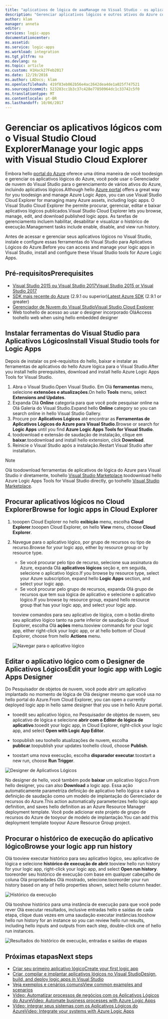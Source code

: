 ```yaml
---
title: "aplicativos de lógica de aaaManage no Visual Studio - os aplicativos lógicos do Azure | Microsoft Docs"
description: "Gerenciar aplicativos lógicos e outros ativos do Azure com o Visual Studio Cloud Explorer"
author: klam
manager: anneta
editor: 
services: logic-apps
documentationcenter: 
ms.assetid: 
ms.service: logic-apps
ms.workload: integration
ms.tgt_pltfrm: na
ms.devlang: na
ms.topic: article
ms.custom: H1Hack27Feb2017
ms.date: 12/19/2016
ms.author: LADocs; klam
ms.openlocfilehash: 419f83eb062b56e4ac2642dea4de1a025f747521
ms.sourcegitcommit: 523283cc1b3c37c428e77850964dc1c33742c5f0
ms.translationtype: MT
ms.contentlocale: pt-BR
ms.lasthandoff: 10/06/2017
---
```

# <a name="manage-your-logic-apps-with-visual-studio-cloud-explorer"></a><span data-ttu-id="0f0ba-103">Gerenciar os aplicativos lógicos com o Visual Studio Cloud Explorer</span><span class="sxs-lookup"><span data-stu-id="0f0ba-103">Manage your logic apps with Visual Studio Cloud Explorer</span></span>

<span data-ttu-id="0f0ba-104">Embora hello [portal do Azure](https://portal.azure.com/) oferece uma ótima maneira de você toodesign e gerenciar os aplicativos lógicos do Azure, você pode usar o Gerenciador de nuvem do Visual Studio para o gerenciamento de vários ativos do Azure, incluindo aplicativos lógicos.</span><span class="sxs-lookup"><span data-stu-id="0f0ba-104">Although hello [Azure portal](https://portal.azure.com/) offers a great way for you toodesign and manage Azure Logic Apps, you can use Visual Studio Cloud Explorer for managing many Azure assets, including logic apps.</span></span> <span data-ttu-id="0f0ba-105">O Visual Studio Cloud Explorer lhe permite procurar, gerenciar, editar e baixar aplicativos lógicos publicados.</span><span class="sxs-lookup"><span data-stu-id="0f0ba-105">Visual Studio Cloud Explorer lets you browse, manage, edit, and download published logic apps.</span></span> <span data-ttu-id="0f0ba-106">As tarefas de gerenciamento incluem habilitar, desabilitar e visualizar o histórico de execução.</span><span class="sxs-lookup"><span data-stu-id="0f0ba-106">Management tasks include enable, disable, and view run history.</span></span> 

<span data-ttu-id="0f0ba-107">Antes de acessar e gerenciar seus aplicativos lógicos no Visual Studio, instale e configure essas ferramentas do Visual Studio para Aplicativos Lógicos do Azure.</span><span class="sxs-lookup"><span data-stu-id="0f0ba-107">Before you can access and manage your logic apps in Visual Studio, install and configure these Visual Studio tools for Azure Logic Apps.</span></span> 

## <a name="prerequisites"></a><span data-ttu-id="0f0ba-108">Pré-requisitos</span><span class="sxs-lookup"><span data-stu-id="0f0ba-108">Prerequisites</span></span>

* [<span data-ttu-id="0f0ba-109">Visual Studio 2015 ou Visual Studio 2017</span><span class="sxs-lookup"><span data-stu-id="0f0ba-109">Visual Studio 2015 or Visual Studio 2017</span></span>](https://www.visualstudio.com/downloads/download-visual-studio-vs.aspx)
* <span data-ttu-id="0f0ba-110">[SDK mais recente do Azure](https://azure.microsoft.com/downloads/) (2.9.1 ou superior)</span><span class="sxs-lookup"><span data-stu-id="0f0ba-110">[Latest Azure SDK](https://azure.microsoft.com/downloads/) (2.9.1 or greater)</span></span>
* [<span data-ttu-id="0f0ba-111">Gerenciador de Nuvem do Visual Studio</span><span class="sxs-lookup"><span data-stu-id="0f0ba-111">Visual Studio Cloud Explorer</span></span>](https://marketplace.visualstudio.com/items?itemName=MicrosoftCloudExplorer.CloudExplorerforVisualStudio2015)
* <span data-ttu-id="0f0ba-112">Web toohello de acesso ao usar o designer incorporado Olá</span><span class="sxs-lookup"><span data-stu-id="0f0ba-112">Access toohello web when using hello embedded designer</span></span>

## <a name="install-visual-studio-tools-for-logic-apps"></a><span data-ttu-id="0f0ba-113">Instalar ferramentas do Visual Studio para Aplicativos Lógicos</span><span class="sxs-lookup"><span data-stu-id="0f0ba-113">Install Visual Studio tools for Logic Apps</span></span>

<span data-ttu-id="0f0ba-114">Depois de instalar os pré-requisitos do hello, baixar e instalar as ferramentas de aplicativos do hello Azure lógica para o Visual Studio.</span><span class="sxs-lookup"><span data-stu-id="0f0ba-114">After you install hello prerequisites, download and install hello Azure Logic Apps Tools for Visual Studio.</span></span>

1. <span data-ttu-id="0f0ba-115">Abra o Visual Studio.</span><span class="sxs-lookup"><span data-stu-id="0f0ba-115">Open Visual Studio.</span></span> <span data-ttu-id="0f0ba-116">Em Olá **ferramentas** menu, selecione **extensões e atualizações**.</span><span class="sxs-lookup"><span data-stu-id="0f0ba-116">On hello **Tools** menu, select **Extensions and Updates**.</span></span>
2. <span data-ttu-id="0f0ba-117">Expanda Olá **Online** categoria para que você pode pesquisar online na Olá Galeria do Visual Studio.</span><span class="sxs-lookup"><span data-stu-id="0f0ba-117">Expand hello **Online** category so you can search online in hello Visual Studio Gallery.</span></span>
3. <span data-ttu-id="0f0ba-118">Procure por **Aplicativos Lógicos** até encontrar as **Ferramentas de Aplicativos Lógicos do Azure para Visual Studio**.</span><span class="sxs-lookup"><span data-stu-id="0f0ba-118">Browse or search for **Logic Apps** until you find **Azure Logic Apps Tools for Visual Studio**.</span></span>
4. <span data-ttu-id="0f0ba-119">toodownload e extensão de saudação de instalação, clique em **baixar**.</span><span class="sxs-lookup"><span data-stu-id="0f0ba-119">toodownload and install hello extension, click **Download**.</span></span>
5. <span data-ttu-id="0f0ba-120">Reinicie o Visual Studio após a instalação.</span><span class="sxs-lookup"><span data-stu-id="0f0ba-120">Restart Visual Studio after installation.</span></span>

> [!NOTE]
> <span data-ttu-id="0f0ba-121">Olá toodownload ferramentas de aplicativos de lógica do Azure para Visual Studio ir diretamente, toohello [Visual Studio Marketplace](https://visualstudiogallery.msdn.microsoft.com/e25ad307-46cf-412e-8ba5-5b555d53d2d9).</span><span class="sxs-lookup"><span data-stu-id="0f0ba-121">toodownload hello Azure Logic Apps Tools for Visual Studio directly, go toohello [Visual Studio Marketplace](https://visualstudiogallery.msdn.microsoft.com/e25ad307-46cf-412e-8ba5-5b555d53d2d9).</span></span>

## <a name="browse-for-logic-apps-in-cloud-explorer"></a><span data-ttu-id="0f0ba-122">Procurar aplicativos lógicos no Cloud Explorer</span><span class="sxs-lookup"><span data-stu-id="0f0ba-122">Browse for logic apps in Cloud Explorer</span></span>

1.  <span data-ttu-id="0f0ba-123">tooopen Cloud Explorer no hello **exibição** menu, escolha **Cloud Explorer**.</span><span class="sxs-lookup"><span data-stu-id="0f0ba-123">tooopen Cloud Explorer, on hello **View** menu, choose **Cloud Explorer**.</span></span>
2.  <span data-ttu-id="0f0ba-124">Navegue para o aplicativo lógico, por grupo de recursos ou tipo de recurso.</span><span class="sxs-lookup"><span data-stu-id="0f0ba-124">Browse for your logic app, either by resource group or by resource type.</span></span> 

    * <span data-ttu-id="0f0ba-125">Se você procurar pelo tipo de recurso, selecione sua assinatura do Azure, expanda Olá **aplicativos lógicos** seção e, em seguida, selecione o aplicativo lógico.</span><span class="sxs-lookup"><span data-stu-id="0f0ba-125">If you browse by resource type, select your Azure subscription, expand hello **Logic Apps** section, and select your logic app.</span></span> 
    * <span data-ttu-id="0f0ba-126">Se você procurar pelo grupo de recursos, expanda Olá grupo de recursos que tem sua lógica de aplicativo e selecione o aplicativo lógico.</span><span class="sxs-lookup"><span data-stu-id="0f0ba-126">If you browse by resource group, expand hello resource group that has your logic app, and select your logic app.</span></span>

    <span data-ttu-id="0f0ba-127">tooview comandos para seu aplicativo de lógica, com o botão direito seu aplicativo lógico tanto na parte inferior de saudação do Cloud Explorer, escolha Olá **ações** menu.</span><span class="sxs-lookup"><span data-stu-id="0f0ba-127">tooview commands for your logic app, either right-click your logic app, or at hello bottom of Cloud Explorer, choose from hello **Actions** menu.</span></span>

    ![Navegar para o aplicativo lógico](./media/logic-apps-manage-from-vs/browse.png)

## <a name="edit-your-logic-app-with-logic-apps-designer"></a><span data-ttu-id="0f0ba-129">Editar o aplicativo lógico com o Designer de Aplicativos Lógicos</span><span class="sxs-lookup"><span data-stu-id="0f0ba-129">Edit your logic app with Logic Apps Designer</span></span>

<span data-ttu-id="0f0ba-130">Do Pesquisador de objetos de nuvem, você pode abrir um aplicativo implantado no momento de lógica de Olá designer mesmo que você usa no hello portal do Azure.</span><span class="sxs-lookup"><span data-stu-id="0f0ba-130">From Cloud Explorer, you can open a currently deployed logic app in hello same designer that you use in hello Azure portal.</span></span> 

* <span data-ttu-id="0f0ba-131">tooedit seu aplicativo lógico, no Pesquisador de objetos de nuvem, seu aplicativo de lógica e selecione **abrir com o Editor de lógica de aplicativo**.</span><span class="sxs-lookup"><span data-stu-id="0f0ba-131">tooedit your logic app, in Cloud Explorer, right-click your logic app, and select **Open with Logic App Editor**.</span></span> 

* <span data-ttu-id="0f0ba-132">toopublish seu toohello atualizações de nuvem, escolha **publicar**.</span><span class="sxs-lookup"><span data-stu-id="0f0ba-132">toopublish your updates toohello cloud, choose **Publish**.</span></span> 

* <span data-ttu-id="0f0ba-133">toostart uma nova execução, escolha **disparador executar**.</span><span class="sxs-lookup"><span data-stu-id="0f0ba-133">toostart a new run, choose **Run Trigger**.</span></span>

![Designer de Aplicativos Lógicos](./media/logic-apps-manage-from-vs/designer.png)

<span data-ttu-id="0f0ba-135">No designer de hello, você também pode **baixar** um aplicativo lógico.</span><span class="sxs-lookup"><span data-stu-id="0f0ba-135">From hello designer, you can also **Download** a logic app.</span></span> <span data-ttu-id="0f0ba-136">Essa ação automaticamente parametriza definição de aplicativo hello lógica e salva a definição de saudação como um modelo de implantação do Gerenciador de recursos do Azure.</span><span class="sxs-lookup"><span data-stu-id="0f0ba-136">This action automatically parameterizes hello logic app definition, and saves hello definition as an Azure Resource Manager deployment template.</span></span> <span data-ttu-id="0f0ba-137">Você pode adicionar este projeto de grupo de recursos do Azure de tooyour de modelo de implantação.</span><span class="sxs-lookup"><span data-stu-id="0f0ba-137">You can add this deployment template tooyour Azure Resource Group project.</span></span>

## <a name="browse-your-logic-app-run-history"></a><span data-ttu-id="0f0ba-138">Procurar o histórico de execução do aplicativo lógico</span><span class="sxs-lookup"><span data-stu-id="0f0ba-138">Browse your logic app run history</span></span>

<span data-ttu-id="0f0ba-139">Olá tooview executar histórico para seu aplicativo lógico, seu aplicativo de lógica e selecione **histórico de execução de abrir**.</span><span class="sxs-lookup"><span data-stu-id="0f0ba-139">tooview hello run history for your logic app, right-click your logic app, and select **Open run history**.</span></span> <span data-ttu-id="0f0ba-140">tooreorder seu histórico de execução com base em qualquer cabeçalho de coluna Olá propriedades Olá mostrado, selecione.</span><span class="sxs-lookup"><span data-stu-id="0f0ba-140">tooreorder your run history based on any of hello properties shown, select hello column header.</span></span>

![Histórico da execução](media/logic-apps-manage-from-vs/runs.png)

<span data-ttu-id="0f0ba-142">Olá tooshow histórico para uma instância de execução para que você pode rever Olá executar resultados, inclusive entradas hello e saídas de cada etapa, clique duas vezes em uma saudação executar instâncias.</span><span class="sxs-lookup"><span data-stu-id="0f0ba-142">tooshow hello run history for an instance so you can review hello run results, including hello inputs and outputs from each step, double-click one of hello run instances.</span></span>

![Resultados do histórico de execução, entradas e saídas de etapas](./media/logic-apps-manage-from-vs/history.png)

## <a name="next-steps"></a><span data-ttu-id="0f0ba-144">Próximas etapas</span><span class="sxs-lookup"><span data-stu-id="0f0ba-144">Next steps</span></span>

* [<span data-ttu-id="0f0ba-145">Criar seu primeiro aplicativo lógico</span><span class="sxs-lookup"><span data-stu-id="0f0ba-145">Create your first logic app</span></span>](logic-apps-create-a-logic-app.md)
* [<span data-ttu-id="0f0ba-146">Criar, compilar e implantar aplicativos lógicos no Visual Studio</span><span class="sxs-lookup"><span data-stu-id="0f0ba-146">Design, build, and deploy logic apps in Visual Studio</span></span>](logic-apps-deploy-from-vs.md)
* [<span data-ttu-id="0f0ba-147">Veja exemplos e cenários comuns</span><span class="sxs-lookup"><span data-stu-id="0f0ba-147">View common examples and scenarios</span></span>](logic-apps-examples-and-scenarios.md)
* [<span data-ttu-id="0f0ba-148">Vídeo: Automatizar processos de negócios com os Aplicativos Lógicos do Azure</span><span class="sxs-lookup"><span data-stu-id="0f0ba-148">Video: Automate business processes with Azure Logic Apps</span></span>](http://channel9.msdn.com/Events/Build/2016/T694)
* [<span data-ttu-id="0f0ba-149">Vídeo: integrar seus sistemas com os Aplicativos Lógicos do Azure</span><span class="sxs-lookup"><span data-stu-id="0f0ba-149">Video: Integrate your systems with Azure Logic Apps</span></span>](http://channel9.msdn.com/Events/Build/2016/P462)

